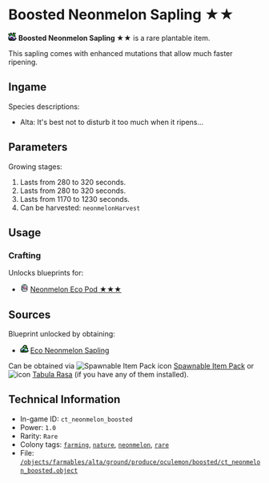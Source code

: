 # Boosted Neonmelon Sapling ★★

<img src="https://raw.githubusercontent.com/Ceterai/Enternia/main/objects/farmables/alta/ground/produce/oculemon/boosted/icon.png" alt="Boosted Neonmelon Sapling ★★ icon" loading="lazy" height="16px" width="auto" /> **Boosted Neonmelon Sapling ★★** is a rare plantable item.

This sapling comes with enhanced mutations that allow much faster ripening.

## Ingame

Species descriptions:

- Alta: It's best not to disturb it too much when it ripens...

## Parameters

Growing stages:

1. Lasts from 280 to 320 seconds.
2. Lasts from 280 to 320 seconds.
3. Lasts from 1170 to 1230 seconds.
4. Can be harvested:
`neonmelonHarvest`

## Usage

### Crafting

Unlocks blueprints for:

- <img src="https://raw.githubusercontent.com/Ceterai/Enternia/main/objects/farmables/alta/ground/produce/neonmelon/pod/icon.png" alt="Neonmelon Eco Pod ★★★ icon" loading="lazy" height="16px" width="auto" /> [Neonmelon Eco Pod ★★★](https://ceterai.github.io/MyEnternia/Wiki/NeonmelonEcoPod)

## Sources

Blueprint unlocked by obtaining:

- <img src="https://raw.githubusercontent.com/Ceterai/Enternia/main/objects/farmables/alta/ground/produce/oculemon/eco/icon.png" alt="Eco Neonmelon Sapling icon" loading="lazy" height="16px" width="auto" /> [Eco Neonmelon Sapling](https://ceterai.github.io/MyEnternia/Wiki/EcoNeonmelonSapling)

Can be obtained via <img src="https://raw.githubusercontent.com/Silverfeelin/Starbound-SpawnableItemPack/master/interface/sip/iconSmall.png" alt="Spawnable Item Pack icon" width="18" height="14"/> [Spawnable Item Pack](https://steamcommunity.com/sharedfiles/filedetails/?id=733665104) or <img src="https://steamuserimages-a.akamaihd.net/ugc/263843960696222713/3EC9A7C005541F7D577EBCB8C5736B4EFC9973D6/" alt="icon" width="8" height="12"/> [Tabula Rasa](https://community.playstarbound.com/resources/the-tabula-rasa.3222/) (if you have any of them installed).

## Technical Information

- In-game ID: `ct_neonmelon_boosted`
- Power: `1.0`
- Rarity: `Rare`
- Colony tags: [`farming`](https://ceterai.github.io/MyEnternia/Wiki/Tags/Farming), [`nature`](https://ceterai.github.io/MyEnternia/Wiki/Tags/Nature), [`neonmelon`](https://ceterai.github.io/MyEnternia/Wiki/Tags/Neonmelon), [`rare`](https://ceterai.github.io/MyEnternia/Wiki/Tags/Rare)
- File: [`/objects/farmables/alta/ground/produce/oculemon/boosted/ct_neonmelon_boosted.object`](https://github.com/Ceterai/Enternia/blob/main/objects/farmables/alta/ground/produce/oculemon/boosted/ct_neonmelon_boosted.object)
